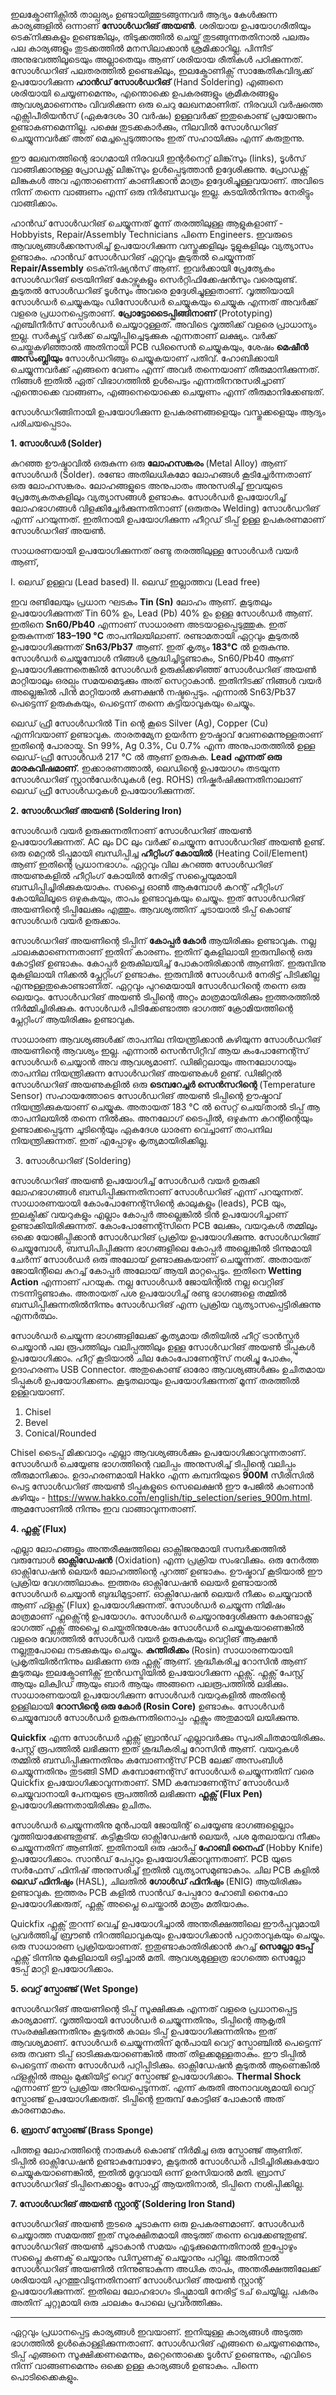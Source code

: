 ഇലക്ട്രോണിക്സിൽ താല്പര്യം ഉണ്ടായിത്തുടങ്ങുന്നവർ ആദ്യം കേൾക്കുന്ന കാര്യങ്ങളിൽ ഒന്നാണ് **സോൾഡറിങ് അയൺ**. ശരിയായ ഉപയോഗരീതിയും ടെക്‌നിക്കുകളും ഉണ്ടെങ്കിലും, തിടുക്കത്തിൽ ചെയ്ത് തുടങ്ങുന്നതതിനാൽ പലരും പല കാര്യങ്ങളും തുടക്കത്തിൽ മനസിലാക്കാൻ ശ്രമിക്കാറില്ല. പിന്നീട് അനുഭവത്തിലൂടെയും അല്ലാതെയും ആണ് ശരിയായ രീതികൾ പഠിക്കുന്നത്. സോൾഡറിങ് പലതരത്തിൽ ഉണ്ടെകിലും, ഇലക്ട്രോണിക്സ് സാങ്കേതികവിദ്യക്ക് ഉപയോഗിക്കുന്ന **ഹാൻഡ് സോൾഡറിങ്** (Hand Soldering) എങ്ങനെ ശരിയായി ചെയ്യണമെന്നും, എന്തൊക്കെ ഉപകരങ്ങളും ക്രമീകരങ്ങളും ആവശ്യമാണെന്നും വിവരിക്കുന്ന ഒരു ചെറു ലേഖനമാണിത്. നിരവധി വർഷത്തെ എക്സിപീരിയൻസ് (ഏകദേശം 30 വർഷം) ഉള്ളവർക്ക് ഇതുകൊണ്ട് പ്രയോജനം ഉണ്ടാകണമെന്നില്ല. പക്ഷെ തുടക്കകാർക്കും, നിലവിൽ സോൾഡറിങ് ചെയ്യുന്നവർക്ക് അത് മെച്ചപ്പെടുത്താനും ഇത് സഹായിക്കും എന്ന് കരുതുന്നു.

ഈ ലേഖനത്തിന്റെ ഭാഗമായി നിരവധി ഇന്റർനെറ്റ് ലിങ്ക്‌സും  (links), ടൂൾസ് വാങ്ങിക്കാനുള്ള പ്രോഡക്റ്റ് ലിങ്ക്‌സും ഉൾപ്പെടുത്താൻ ഉദ്ദേശിക്കുന്നു. പ്രോഡക്റ്റ് ലിങ്കുകൾ അവ എന്താണെന്ന് കാണിക്കാൻ മാത്രം ഉദ്ദേശിച്ചുള്ളവയാണ്. അവിടെ നിന്ന് തന്നെ വാങ്ങണം എന്ന് ഒരു നിർബന്ധവും ഇല്ല. കടയിൽനിന്നും നേരിട്ടും വാങ്ങിക്കാം.

ഹാൻഡ് സോൾഡറിങ് ചെയ്യുന്നത് മൂന്ന് തരത്തിലുള്ള ആളുകളാണ് - Hobbyists, Repair/Assembly Technicians പിന്നെ Engineers. ഇവരുടെ ആവശ്യങ്ങൾക്കനുസരിച്ച് ഉപയോഗിക്കുന്ന വസ്തുക്കളിലും ടൂളുകളിലും വ്യത്യാസം ഉണ്ടാകും. ഹാൻഡ് സോൾഡറിങ് ഏറ്റവും കൂടുതൽ ചെയ്യുന്നത് **Repair/Assembly** ടെക്‌നിഷ്യൻസ് ആണ്. ഇവർക്കായി പ്രേത്യേകം സോൾഡറിങ് ട്രെയിനിങ് കോഴ്സുകളും സെർറ്റിഫിക്കേഷൻസും വരെയുണ്ട്. കൂടുതൽ സോൾഡറിങ് ടൂൾസും അവരെ ഉദ്ദേശിച്ചുള്ളതാണ്. വൃത്തിയായി സോൾഡർ ചെയ്യുകയും ഡിസോൾഡർ ചെയ്യുകയും ചെയ്യുക എന്നത് അവർക്ക് വളരെ പ്രധാനപ്പെട്ടതാണ്. **പ്രോട്ടോടൈപ്പിങ്ങിനാണ്** (Prototyping) എഞ്ചിനീർസ് സോൾഡർ ചെയ്യാറുള്ളത്. അവിടെ വൃത്തിക്ക് വളരെ പ്രാധാന്യം ഇല്ല. സർക്യൂട്ട് വർക്ക് ചെയ്യിപ്പിച്ചെടുക്കുക എന്നതാണ് ലക്ഷ്യം. വർക്ക് ചെയ്തുകഴിഞ്ഞാൽ അതിനായി PCB ഡിസൈൻ ചെയ്യുകയും, ശേഷം **മെഷീൻ അസംബ്ലിയും** സോൾഡറിങ്ങും ചെയ്യുകയാണ് പതിവ്. ഹോബിക്കായി ചെയ്യുന്നവർക്ക് എങ്ങനെ വേണം എന്ന് അവർ തന്നെയാണ് തീരുമാനിക്കുന്നത്. നിങ്ങൾ ഇതിൽ ഏത് വിഭാഗത്തിൽ ഉൾപെടും എന്നതിനനുസരിച്ചാണ് എന്തൊക്കെ വാങ്ങണം, എങ്ങനെയൊക്കെ ചെയ്യണം എന്ന് തീരുമാനിക്കേണ്ടത്.

സോൾഡറിങ്ങിനായി ഉപയോഗിക്കുന്ന ഉപകരണങ്ങളെയും വസ്തുക്കളെയും ആദ്യം പരിചയപ്പെടാം.

**1. സോൾഡർ (Solder)**

കുറഞ്ഞ ഊഷ്മാവിൽ ഒരുകുന്ന ഒരു **ലോഹസങ്കരം** (Metal Alloy) ആണ് സോൾഡർ (Solder). രണ്ടോ അതിലധികമോ ലോഹങ്ങൾ കൂടിച്ചേർന്നതാണ് ഒരു ലോഹസങ്കരം. ലോഹങ്ങളുടെ അനുപാതം അനുസരിച്ച്‌ ഇവയുടെ പ്രേത്യേകതകളിലും വ്യത്യാസങ്ങൾ ഉണ്ടാകും. സോൾഡർ ഉപയോഗിച്ച് ലോഹഭാഗങ്ങൾ വിളക്കിച്ചേർക്കുന്നതിനാണ് (ഒരുതരം Welding) സോൾഡറിങ് എന്ന് പറയുന്നത്. ഇതിനായി ഉപയോഗിക്കുന്ന ഹീറ്റഡ് ടിപ്പ് ഉള്ള ഉപകരണമാണ് സോൾഡറിങ് അയൺ.

സാധരണയായി ഉപയോഗിക്കുന്നത് രണ്ടു തരത്തിലുള്ള സോൾഡർ വയർ ആണ്,

I. ലെഡ് ഉള്ളവ (Lead based)
II. ലെഡ് ഇല്ലാത്തവ (Lead free)

ഇവ രണ്ടിലേയും പ്രധാന ഘടകം **Tin (Sn)** ലോഹം ആണ്. കൂടുതലും ഉപയോഗിക്കുന്നത് Tin 60% ഉം, Lead (Pb) 40% ഉം ഉള്ള സോൾഡർ ആണ്. ഇതിനെ **Sn60/Pb40** എന്നാണ് സാധാരണ അടയാളപ്പെടുത്തുക. ഇത് ഉരുകുന്നത് **183–190 °C** താപനിലയിലാണ്. രണ്ടാമതായി ഏറ്റവും കൂടുതൽ ഉപയോഗിക്കുന്നത് **Sn63/Pb37** ആണ്. ഇത് കൃത്യം **183°C** ൽ ഉരുകുന്നു. സോൾഡർ ചെയ്യുമ്പോൾ നിങ്ങൾ ശ്രദ്ധിച്ചിട്ടുണ്ടാകും, Sn60/Pb40 ആണ് ഉപയോഗിക്കുന്നതെങ്കിൽ സോൾഡർ ഉരുകിക്കഴിഞ്ഞ് സോൾഡറിങ് അയൺ മാറ്റിയാലും ഒരല്പം സമയമെടുക്കും അത് സെറ്റാകാൻ. ഇതിനിടക്ക് നിങ്ങൾ വയർ അല്ലെങ്കിൽ പിൻ മാറ്റിയാൽ കണക്ഷൻ നഷ്ടപ്പെടും. എന്നാൽ Sn63/Pb37 പെട്ടെന്ന് ഉരുകുകയും, പെട്ടെന്ന് തന്നെ കട്ടിയാവുകയും ചെയ്യും.

ലെഡ് ഫ്രീ സോൾഡറിൽ Tin ന്റെ കൂടെ Silver (Ag), Copper (Cu) എന്നിവയാണ് ഉണ്ടാവുക. താരതമ്യേന ഉയർന്ന ഊഷ്മാവ് വേണമെന്നുള്ളതാണ് ഇതിന്റെ പോരായ്മ. Sn 99%, Ag 0.3%, Cu 0.7% എന്ന അനുപാതത്തിൽ ഉള്ള ലെഡ്-ഫ്രീ സോൾഡർ 217 °C ൽ ആണ് ഉരുകുക. **Lead എന്നത് ഒരു മാരകവിഷമാണ്**. ഇക്കാരണത്താൽ, ലെഡിന്റെ ഉപയോഗം തടയുന്ന സോൾഡറിങ് സ്റ്റാൻഡേർഡുകൾ (eg. ROHS) നിഷ്കർഷിക്കുന്നതിനാലാണ് ലെഡ് ഫ്രീ സോൾഡറുകൾ ഉപയോഗിക്കുന്നത്.

**2. സോൾഡറിങ് അയൺ (Soldering Iron)**

സോൾഡർ വയർ ഉരുക്കുന്നതിനാണ് സോൾഡറിങ് അയൺ ഉപയോഗിക്കുന്നത്. AC ലും DC ലും വർക്ക് ചെയ്യുന്ന സോൾഡറിങ് അയൺ ഉണ്ട്. ഒരു മെറ്റൽ ടിപ്പുമായി ബന്ധിപ്പിച്ച **ഹീറ്റിംഗ് കോയിൽ** (Heating Coil/Element) ആണ് ഇതിന്റെ പ്രധാനഭാഗം. ഏറ്റവും വില കുറഞ്ഞ സോൾഡറിങ് അയണുകളിൽ ഹീറ്റിംഗ് കോയിൽ നേരിട്ട് സപ്ലൈയുമായി ബന്ധിപ്പിച്ചിരിക്കുകയാകും. സപ്ലൈ ഓൺ ആകുമ്പോൾ കറന്റ് ഹീറ്റിംഗ് കോയിലിലൂടെ ഒഴുകുകയും, താപം ഉണ്ടാവുകയും ചെയ്യും. ഇത് സോൾഡറിങ് അയണിന്റെ ടിപ്പിലേക്കും എത്തും. ആവശ്യത്തിന് ചൂടായാൽ ടിപ്പ് കൊണ്ട് സോൾഡർ വയർ ഉരുക്കാം.

സോൾഡറിങ് അയണിന്റെ ടിപ്പിന് **കോപ്പർ കോർ** ആയിരിക്കും ഉണ്ടാവുക. നല്ല ചാലകമാണെന്നതാണ് ഇതിന് കാരണം. ഇതിന് മുകളിലായി ഇരുമ്പിന്റെ ഒരു കോട്ടിങ് ഉണ്ടാകും. കോപ്പർ ഉരുകിലയിച്ച് പോകാതിരിക്കാൻ ആണിത്. ഇരുമ്പിനു മുകളിലായി നിക്കൽ പ്ലേറ്റിംഗ് ഉണ്ടാകും. ഇരുമ്പിൽ സോൾഡർ നേരിട്ട് പിടിക്കില്ല എന്നുള്ളതുകൊണ്ടാണിത്. ഏറ്റവും പുറമെയായി സോൾഡറിന്റെ തന്നെ ഒരു ലെയറും. സോൾഡറിങ് അയൺ ടിപ്പിന്റെ അറ്റം മാത്രമായിരിക്കും ഇത്തരത്തിൽ നിർമ്മിച്ചിരിക്കുക. സോൾഡർ പിടിക്കേണ്ടാത്ത ഭാഗത്ത് ക്രോമിയത്തിന്റെ പ്ലേറ്റിംഗ് ആയിരിക്കും ഉണ്ടാവുക.

സാധാരണ ആവശ്യങ്ങൾക്ക് താപനില നിയന്ത്രിക്കാൻ കഴിയുന്ന സോൾഡറിങ് അയണിന്റെ ആവശ്യം ഇല്ല. എന്നാൽ സെൻസിറ്റീവ് ആയ കംപോണേന്റ്സ് സോൾഡർ ചെയ്യാൻ അവ ആവശ്യമാണ്. ഡിജിറ്റലായും അനലോഗായും താപനില നിയന്ത്രിക്കുന്ന സോൾഡറിങ് അയണുകൾ ഉണ്ട്. ഡിജിറ്റൽ സോൾഡറിങ് അയണുകളിൽ ഒരു **ടെമ്പറേച്ചർ സെൻസറിന്റെ** (Temperature Sensor) സഹായത്തോടെ സോൾഡറിങ് അയൺ ടിപ്പിന്റെ ഊഷ്മാവ് നിയന്ത്രിക്കുകയാണ് ചെയ്യുക. അതായത് 183 °C ൽ സെറ്റ് ചെയ്‌താൽ ടിപ്പ് ആ താപനിലയിൽ തന്നെ നിൽക്കും. അനലോഗ് ടൈപ്പിൽ, ഒഴുകുന്ന കറന്റിന്റെയും ഉണ്ടാക്കപ്പെടുന്ന ചൂടിന്റെയും ഏകദേശ ധാരണ വെച്ചാണ് താപനില നിയന്ത്രിക്കുന്നത്. ഇത് എപ്പോഴും കൃത്യമായിരിക്കില്ല.

3. സോൾഡറിങ് (Soldering)

സോൾഡറിങ് അയൺ ഉപയോഗിച്ച് സോൾഡർ വയർ ഉരുക്കി ലോഹഭാഗങ്ങൾ ബന്ധിപ്പിക്കുന്നതിനാണ് സോൾഡറിങ് എന്ന് പറയുന്നത്. സാധാരണയായി കോംപോണേന്റ്സിന്റെ കാലുകളും (leads), PCB യും, ഇലക്ട്രിക്ക് വയറുകളും എല്ലാം കോപ്പർ അല്ലെങ്കിൽ ടിൻ ഉപയോഗിച്ചാണ് ഉണ്ടാക്കിയിരിക്കുന്നത്. കോംപോണേന്റ്സിനെ PCB ലേക്കും, വയറുകൾ തമ്മിലും ഒക്കെ യോജിപ്പിക്കാൻ സോൾഡറിങ് പ്രക്രിയ ഉപയോഗിക്കുന്നു. സോൾഡറിങ്ങ് ചെയ്യുമ്പോൾ, ബന്ധിപിപ്പിക്കുന്ന ഭാഗങ്ങളിലെ കോപ്പർ അല്ലെങ്കിൽ ടിന്നുമായി ചേർന്ന് സോൾഡർ ഒരു അലോയ് ഉണ്ടാക്കുകയാണ് ചെയ്യുന്നത്. അതായത് ജോയിന്റിലെ കുറച്ച് കോപ്പർ അലോയ് ആയി മാറ്റപ്പെടും. ഇതിനെ **Wetting Action** എന്നാണ് പറയുക. നല്ല സോൾഡർ ജോയിന്റിൽ നല്ല വെറ്റിങ് നടന്നിട്ടുണ്ടാകും. അതായത് പശ ഉപയോഗിച്ച് രണ്ടു ഭാഗങ്ങളെ തമ്മിൽ ബന്ധിപ്പിക്കുന്നതിൽനിന്നും സോൾഡറിങ് എന്ന പ്രക്രിയ വ്യത്യാസപ്പെട്ടിരിക്കുന്നു എന്നർത്ഥം.

സോൾഡർ ചെയ്യുന്ന ഭാഗങ്ങളിലേക്ക് കൃത്യമായ രീതിയിൽ ഹീറ്റ് ട്രാൻസ്ഫർ ചെയ്യാൻ പല രൂപത്തിലും വലിപ്പത്തിലും ഉള്ള സോൾഡറിങ് അയൺ ടിപ്പുകൾ ഉപയോഗിക്കാം. ഹീറ്റ് കൂടിയാൽ ചില കോംപോണേന്റ്സ് നശിച്ചു പോകും, ഉദാഹരണം USB Connector. അതുകൊണ്ട് ഓരോ ആവശ്യങ്ങൾക്കും ഉചിതമായ ടിപ്പുകൾ ഉപയോഗിക്കണം. കൂടുതലായും ഉപയോഗിക്കുന്നത് മൂന്ന് തരത്തിൽ ഉള്ളവയാണ്.

1. Chisel
2. Bevel
3. Conical/Rounded

Chisel ടൈപ്പ് മിക്കവാറും എല്ലാ ആവശ്യങ്ങൾക്കും ഉപയോഗിക്കാവുന്നതാണ്. സോൾഡർ ചെയ്യേണ്ട ഭാഗത്തിന്റെ വലിപ്പം അനുസരിച്ച് ടിപ്പിന്റെ വലിപ്പം തീരുമാനിക്കാം. ഉദാഹരണമായി Hakko എന്ന കമ്പനിയുടെ **900M** സീരിസിൽ പെട്ട സോൾഡറിങ് അയൺ ടിപ്പുകളുടെ സെലെക്ഷൻ ഈ പേജിൽ കാണാൻ കഴിയും - https://www.hakko.com/english/tip_selection/series_900m.html. ആമസോണിൽ നിന്നും ഇവ വാങ്ങാവുന്നതാണ്.

**4. ഫ്ലക്സ് (Flux)**

എല്ലാ ലോഹങ്ങളും അന്തരീക്ഷത്തിലെ ഓക്സിജനുമായി സമ്പർക്കത്തിൽ വരുമ്പോൾ **ഓക്സിഡേഷൻ** (Oxidation) എന്ന പ്രക്രിയ സംഭവിക്കും. ഒരു നേർത്ത ഓക്സിഡേഷൻ ലെയർ ലോഹത്തിന്റെ പുറത്ത് ഉണ്ടാകും. ഊഷ്മാവ് കൂടിയാൽ ഈ പ്രക്രിയ വേഗത്തിലാകും. ഇത്തരം ഓക്സിഡേഷൻ ലെയർ ഉണ്ടായാൽ സോൾഡർ ചെയ്യാൻ ബുദ്ധിമുട്ടാണ്. ഓക്സിഡേഷൻ ലെയർ നീക്കം ചെയ്യുവാൻ ആണ് ഫ്ളക്സ് (Flux) ഉപയോഗിക്കുന്നത്. സോൾഡർ ചെയ്യുന്ന നിമിഷം മാത്രമാണ് ഫ്ലക്സ്ന്റെ ഉപയോഗം. സോൾഡർ ചെയ്യാനുദ്ദേശിക്കുന്ന കോണ്ടാക്റ്റ് ഭാഗത്ത് ഫ്ലക്സ് അപ്ലൈ ചെയ്തതിനുശേഷം സോൾഡർ ചെയ്യുകയാണെങ്കിൽ വളരെ വേഗത്തിൽ സോൾഡർ വയർ ഉരുകുകയും വെറ്റിങ് ആക്ഷൻ  നല്ലതുപോലെ നടക്കുകയും ചെയ്യും. **കുന്തിരിക്കം** (Rosin) സാധാരണയായി പ്രകൃതിയിൽനിന്നും ലഭിക്കുന്ന ഒരു ഫ്ലക്സ് ആണ്. ശുദ്ധീകരിച്ച റോസിൻ ആണ് കൂടുതലും ഇലക്ട്രോണിക്സ് ഇൻഡസ്ട്രിയിൽ ഉപയോഗിക്കുന്ന ഫ്ലക്സ്. ഫ്ലക്സ് പേസ്റ്റ് ആയും ലിക്വിഡ് ആയും ബാർ ആയും അങ്ങനെ പലരൂപത്തിൽ ലഭിക്കും. സാധാരണയായി ഉപയോഗിക്കുന്ന സോൾഡർ വയറുകളിൽ അതിന്റെ ഉള്ളിലായി **റോസിന്റെ ഒരു കോർ (Rosin Core)** ഉണ്ടാകും. സോൾഡർ ചെയ്യുമ്പോൾ സോൾഡർ ഉരുകുന്നതിനൊപ്പം ഫ്ലക്സും അതുമായി ലയിക്കുന്നു.

**Quickfix**  എന്ന സോൾഡർ ഫ്ലക്സ് ബ്രാൻഡ് എല്ലാവർക്കും സുപരിചിതമായിരിക്കും. പേസ്റ്റ് രൂപത്തിൽ ലഭിക്കുന്ന ഇത് ശുദ്ധീകരിച്ച റോസിൻ ആണ്. വയറുകൾ തമ്മിൽ ബന്ധിപ്പിക്കുന്നതിനും കമ്പോണന്റ്സ് PCB ലേക്ക് അസംബിൾ ചെയ്യുന്നതിനും തുടങ്ങി SMD കമ്പോണേന്റ്സ് സോൾഡർ ചെയ്യുന്നതിന് വരെ Quickfix ഉപയോഗിക്കാവുന്നതാണ്. SMD കമ്പോണേന്റ്സ് സോൾഡർ ചെയ്യുവാനായി പേനയുടെ രൂപത്തിൽ ലഭിക്കുന്ന **ഫ്ലക്സ് (Flux Pen)** ഉപയോഗിക്കുന്നതായിരിക്കും ഉചിതം.

സോൾഡർ ചെയ്യുന്നതിനു മുൻപായി ജോയിന്റ് ചെയ്യേണ്ട ഭാഗങ്ങളെല്ലാം വൃത്തിയാക്കേണ്ടതുണ്ട്. കട്ടികൂടിയ ഓക്സിഡേഷൻ ലെയർ, പശ മുതലായവ നീക്കം ചെയ്യുന്നതിന് ആണിത്. ഇതിനായി ഒരു ഷാർപ്പ് **ഹോബി നൈഫ്** (Hobby Knife) ഉപയോഗിക്കാം. സാൻഡ് പേപ്പറും ഉപയോഗിക്കാവുന്നതാണ്. PCB യുടെ സർഫേസ് ഫിനിഷ് അനുസരിച്ച് ഇതിൽ വ്യത്യാസമുണ്ടാകാം. ചില PCB കളിൽ **ലെഡ് ഫിനിഷും** (HASL), ചിലതിൽ **ഗോൾഡ് ഫിനിഷും** (ENIG) ആയിരിക്കും ഉണ്ടാവുക. ഇത്തരം PCB കളിൽ സാൻഡ് പേപ്പറോ ഹോബി നൈഫോ ഉപയോഗിക്കരുത്, ഫ്ലക്സ് അപ്ലൈ ചെയ്താൽ മാത്രം മതിയാകും.

Quickfix ഫ്ലക്സ് തുറന്ന് വെച്ച് ഉപയോഗിച്ചാൽ അന്തരീക്ഷത്തിലെ ഈർപ്പവുമായി പ്രവർത്തിച്ച് ബ്രൗൺ നിറത്തിലാവുകയും ഉപയോഗിക്കാൻ പറ്റാതാവുകയും ചെയ്യും. ഒരു സാധാരണ പ്രക്രിയയാണത്. ഇതുണ്ടാകാതിരിക്കാൻ കുറച്ച് **സെല്ലോ ടേപ്പ്** ഫ്ലക്സ് ടിന്നിനു മുകളിലായി ഒട്ടിച്ചാൽ മതി. ആവശ്യമുള്ളത്ര ഭാഗത്തെ സെല്ലോ ടേപ്പ് മാറ്റി ഉപയോഗിക്കാം.

**5. വെറ്റ് സ്പോഞ്ജ് (Wet Sponge)**

സോൾഡറിങ് അയണിന്റെ ടിപ്പ് സൂക്ഷിക്കുക എന്നത് വളരെ പ്രധാനപ്പെട്ട കാര്യമാണ്. വൃത്തിയായി സോൾഡർ ചെയ്യുന്നതിനും, ടിപ്പിന്റെ ആകൃതി സംരക്ഷിക്കുന്നതിനും കൂടുതൽ കാലം ടിപ്പ് ഉപയോഗിക്കുന്നതിനും ഇത് ആവശ്യമാണ്. സോൾഡർ ചെയ്യുന്നതിന് മുൻപായി വെറ്റ് സ്പോഞ്ചിൽ പെട്ടെന്ന് ഒരു തവണ ടിപ്പ് ഓടിക്കുകയാണെങ്കിൽ അത് തിളക്കമുള്ളതാകും. ഈ ടിപ്പിൽ പെട്ടെന്ന് തന്നെ സോൾഡർ പറ്റിപ്പിടിക്കും. ഓക്സിഡേഷൻ കൂടുതൽ ആണെങ്കിൽ ഫ്ളക്സിൽ അല്പം മുക്കിയിട്ട് വെറ്റ് സ്പോഞ്ജ് ഉപയോഗിക്കാം. **Thermal Shock** എന്നാണ് ഈ പ്രക്രിയ അറിയപ്പെടുന്നത്. എന്ന് കരുതി അനാവശ്യമായി വെറ്റ് സ്പോഞ്ജ് ഉപയോഗിക്കരുത്. ടിപ്പിന്റെ ഇരുമ്പ് കോട്ടിങ് പോകാൻ അത് കാരണമാകും.

**6. ബ്രാസ് സ്പോഞ്ജ് (Brass Sponge)**

പിത്തള ലോഹത്തിന്റെ നാരുകൾ കൊണ്ട് നിർമിച്ച ഒരു സ്പോഞ്ജ് ആണിത്. ടിപ്പിൽ ഓക്സിഡേഷൻ ഉണ്ടാകുമ്പോഴോ, കൂടുതൽ സോൾഡർ പിടിച്ചിരിക്കുകയോ ചെയ്യുകയാണെങ്കിൽ, ഇതിൽ മൃദുവായി ഒന്ന് ഉരസിയാൽ മതി. ബ്രാസ് സോൾഡറിങ് ടിപ്പിനെക്കാളും സോഫ്റ്റ് ആയതിനാൽ, ടിപ്പിനെ നശിപ്പിക്കില്ല.

**7. സോൾഡറിങ് അയൺ സ്റ്റാന്റ് (Soldering Iron Stand)**

സോൾഡറിങ് അയൺ തുടരെ ചൂടാകുന്ന ഒരു ഉപകരണമാണ്. സോൾഡർ ചെയ്യാത്ത സമയത്ത് ഇത് സുരക്ഷിതമായി അടുത്ത് തന്നെ വെക്കേണ്ടതുണ്ട്. സോൾഡറിങ് അയൺ ചൂടാകാൻ സമയം എടുക്കുമെന്നതിനാൽ ഇപ്പോഴും സപ്ലൈ കണക്ട് ചെയ്യാനും ഡിസ്കണക്ട് ചെയ്യാനും പറ്റില്ല. അതിനാൽ സോൾഡറിങ് അയണിൽ നിന്നുണ്ടാകുന്ന അധിക താപം, അന്തരീക്ഷത്തിലേക്ക് ശരിയായി പുറത്തുവിടുന്നതിനാണ് സോൾഡറിങ് അയൺ സ്റ്റാന്റ് ഉപയോഗിക്കുന്നത്. ഇതിലെ ലോഹഭാഗം ടിപ്പുമായി നേരിട്ട് ടച് ചെയ്യില്ല. പകരം അതിന് ചുറ്റുമായി ഒരു ചാലകം പോലെ പ്രവർത്തിക്കും.

- - -

ഏറ്റവും പ്രധാനപ്പെട്ട കാര്യങ്ങൾ ഇവയാണ്. ഇനിയുള്ള കാര്യങ്ങൾ അടുത്ത ഭാഗത്തിൽ ഉൾകൊള്ളിക്കുന്നതാണ്. സോൾഡറിങ് എങ്ങനെ ചെയ്യണമെന്നും, ടിപ്പ് എങ്ങനെ സൂക്ഷിക്കണമെന്നും, മറ്റെന്തൊക്കെ ടൂൾസ് ഉണ്ടെന്നും, എവിടെ നിന്ന് വാങ്ങണമെന്നും ഒക്കെ ഉള്ള കാര്യങ്ങൾ ഉണ്ടാകും. പിന്നെ പൊടിക്കൈകളും.
